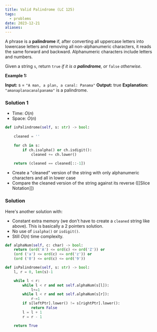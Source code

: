 ```yaml
---
title: Valid Palindrome (LC 125)
tags:
  - problems
date: 2023-12-21
aliases:
---
```

A phrase is a **palindrome** if, after converting all uppercase letters into lowercase letters and removing all non-alphanumeric characters, it reads the same forward and backward. Alphanumeric characters include letters and numbers.

Given a string `s`, return `true` _if it is a **palindrome**, or_ `false` _otherwise_.

**Example 1:**

**Input:** s = `"A man, a plan, a canal: Panama"`
**Output:** true
**Explanation:** `"amanaplanacanalpanama"` is a palindrome.

### Solution 1
- Time: $O(n)$
- Space: $O(n)$

```python
def isPalindrome(self, s: str) -> bool:
	
	cleaned = ''
	
	for ch in s:
		if ch.isalpha() or ch.isdigit():
			cleaned += ch.lower()
			
	return (cleaned == cleaned[::-1])
```
- Create a "cleaned" version of the string with only alphanumeric characters and all in lower case
- Compare the cleaned version of the string against its reverse ([[Slice Notation]])


### Solution
Here's another solution with:
- Constant extra memory (we don't have to create a `cleaned` string like above). This is basically a 2 pointers solution.
- No use of `isalpha()` or `isdigit()`.
- Still $O(n)$ time complexity.

```python
def alphaNum(self, c: char) -> bool:
	return (ord('A') <= ord(c) <= ord('Z')) or
	(ord ('a') <= ord(c) <= ord('z')) or
	(ord ('0') <= ord(c) <= ord('9'))

def isPalindrome(self, s: str) -> bool:
	l, r = 0, len(s)-1

	while l < r:
		while l < r and not self.alphaNum(s[l]):
			l+=1
		while l < r and not self.alphaNum(s[r]):
			r-=1
		if s[leftPtr].lower() != s[rightPtr].lower():
			return False
		l = l + 1
		r = r - 1

	return True
```
